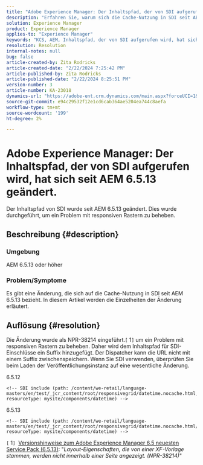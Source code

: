 ```yaml
---
title: "Adobe Experience Manager: Der Inhaltspfad, der von SDI aufgerufen wird, hat sich seit AEM 6.5.13 geändert."
description: "Erfahren Sie, warum sich die Cache-Nutzung in SDI seit AEM 6.5.13 geändert hat."
solution: Experience Manager
product: Experience Manager
applies-to: "Experience Manager"
keywords: "KCS, AEM, Inhaltspfad, der von SDI aufgerufen wird, hat sich seit AEM 6.5.13 geändert."
resolution: Resolution
internal-notes: null
bug: false
article-created-by: Zita Rodricks
article-created-date: "2/22/2024 7:25:42 PM"
article-published-by: Zita Rodricks
article-published-date: "2/22/2024 8:25:51 PM"
version-number: 3
article-number: KA-23018
dynamics-url: "https://adobe-ent.crm.dynamics.com/main.aspx?forceUCI=1&pagetype=entityrecord&etn=knowledgearticle&id=64c15a26-b8d1-ee11-9079-6045bd0061cb"
source-git-commit: e94c29532f12e1cd6cab364ae5204ea744c8aefa
workflow-type: tm+mt
source-wordcount: '199'
ht-degree: 2%

---
```


# Adobe Experience Manager: Der Inhaltspfad, der von SDI aufgerufen wird, hat sich seit AEM 6.5.13 geändert.


Der Inhaltspfad von SDI wurde seit AEM 6.5.13 geändert. Dies wurde durchgeführt, um ein Problem mit responsiven Rastern zu beheben.

## Beschreibung {#description}


### <b>Umgebung</b>

AEM 6.5.13 oder höher

### Problem/Symptome

Es gibt eine Änderung, die sich auf die Cache-Nutzung in SDI seit AEM 6.5.13 bezieht. In diesem Artikel werden die Einzelheiten der Änderung erläutert.


## Auflösung {#resolution}


Die Änderung wurde als NPR-38214 eingeführt.`[` 1`]`  um ein Problem mit responsiven Rastern zu beheben. Daher wird dem Inhaltspfad für SDI-Einschlüsse ein Suffix hinzugefügt. Der Dispatcher kann die URL nicht mit einem Suffix zwischenspeichern. Wenn Sie SDI verwenden, überprüfen Sie beim Laden der Veröffentlichungsinstanz auf eine wesentliche Änderung.

6.5.12




```
<!-- SDI include (path: /content/we-retail/language-masters/en/test/_jcr_content/root/responsivegrid/datetime.nocache.html, resourceType: mysite/components/datetime) -->
```




6.5.13




```
<!-- SDI include (path: /content/we-retail/language-masters/en/test/_jcr_content/root/responsivegrid/datetime.nocache.html/mysite/components/datetime, resourceType: mysite/components/datetime) -->
```




`[` 1`]`  [Versionshinweise zum Adobe Experience Manager 6.5 neuesten Service Pack (6.5.13)](https://experienceleague.adobe.com/docs/experience-manager-65/content/release-notes/service-pack/6-5-13.html): &quot;*Layout-Eigenschaften, die von einer XF-Vorlage stammen, werden nicht innerhalb einer Seite angezeigt. (NPR-38214)*&quot;
